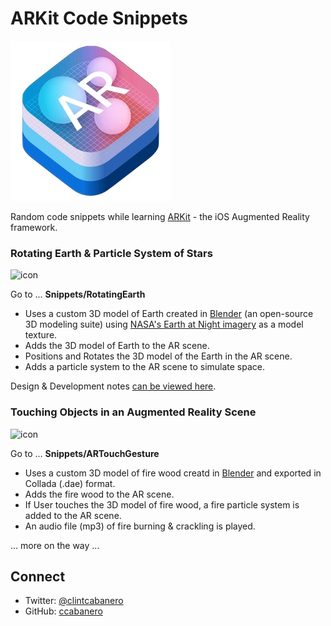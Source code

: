 # ARKit Code Snippets

![logo](ARKit.jpg)

Random code snippets while learning [ARKit](https://developer.apple.com/arkit/) - the iOS Augmented Reality framework.

### Rotating Earth & Particle System of Stars

![icon](Snippets/RotatingEarth/screenshots/RotatingEarthExample.gif)

Go to ... __Snippets/RotatingEarth__

* Uses a custom 3D model of Earth created in [Blender](https://www.blender.org) (an open-source 3D modeling suite) using [NASA's Earth at Night imagery](https://www.nasa.gov/topics/earth/earthday/gall_earth_night.html) as a model texture.
* Adds the 3D model of Earth to the AR scene.
* Positions and Rotates the 3D model of the Earth in the AR scene.
* Adds a particle system to the AR scene to simulate space.

Design & Development notes [can be viewed here](Snippets/RotatingEarth/README.md).

### Touching Objects in an Augmented Reality Scene

![icon](Snippets/ARTouchGesture/screenshots/ARTouchGesture.gif)

Go to ... __Snippets/ARTouchGesture__

* Uses a custom 3D model of fire wood creatd in [Blender](https://www.blender.org) and exported in Collada (.dae) format.
* Adds the fire wood to the AR scene.
* If User touches the 3D model of fire wood, a fire particle system is added to the AR scene.  
* An audio file (mp3) of fire burning & crackling is played.

... more on the way ...

## Connect

* Twitter: [@clintcabanero](http://twitter.com/clintcabanero)
* GitHub: [ccabanero](http:///github.com/ccabanero)
